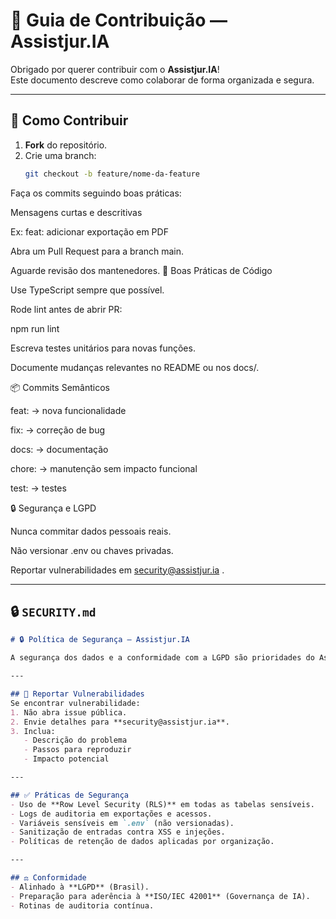 # 🤝 Guia de Contribuição — Assistjur.IA

Obrigado por querer contribuir com o **Assistjur.IA**!  
Este documento descreve como colaborar de forma organizada e segura.

---

## 🚀 Como Contribuir
1. **Fork** do repositório.  
2. Crie uma branch:
   ```bash
   git checkout -b feature/nome-da-feature

Faça os commits seguindo boas práticas:

Mensagens curtas e descritivas

Ex: feat: adicionar exportação em PDF

Abra um Pull Request para a branch main.

Aguarde revisão dos mantenedores.
🧪 Boas Práticas de Código

Use TypeScript sempre que possível.

Rode lint antes de abrir PR:

npm run lint


Escreva testes unitários para novas funções.

Documente mudanças relevantes no README ou nos docs/.

📦 Commits Semânticos

feat: → nova funcionalidade

fix: → correção de bug

docs: → documentação

chore: → manutenção sem impacto funcional

test: → testes

🔒 Segurança e LGPD

Nunca commitar dados pessoais reais.

Não versionar .env ou chaves privadas.

Reportar vulnerabilidades em security@assistjur.ia
.


---

## 🔒 `SECURITY.md`
```markdown
# 🔒 Política de Segurança — Assistjur.IA

A segurança dos dados e a conformidade com a LGPD são prioridades do Assistjur.IA.  

---

## 📢 Reportar Vulnerabilidades
Se encontrar vulnerabilidade:
1. Não abra issue pública.  
2. Envie detalhes para **security@assistjur.ia**.  
3. Inclua:
   - Descrição do problema  
   - Passos para reproduzir  
   - Impacto potencial  

---

## ✅ Práticas de Segurança
- Uso de **Row Level Security (RLS)** em todas as tabelas sensíveis.  
- Logs de auditoria em exportações e acessos.  
- Variáveis sensíveis em `.env` (não versionadas).  
- Sanitização de entradas contra XSS e injeções.  
- Políticas de retenção de dados aplicadas por organização.  

---

## ⚖️ Conformidade
- Alinhado à **LGPD** (Brasil).  
- Preparação para aderência à **ISO/IEC 42001** (Governança de IA).  
- Rotinas de auditoria contínua.